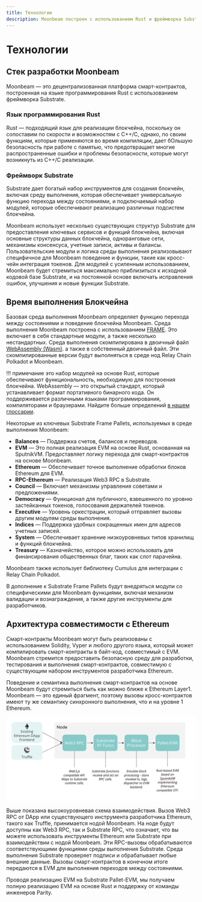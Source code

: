 ```yaml
---
title: Технологии
description: Moonbeam построен с использованием Rust и фреймворка Substrate, что дает богатые инструменты для реализации, но также допускает детализацию и оптимизацию.
---
```


# Технологии

## Стек разработки Moonbeam

Moonbeam — это децентрализованная платформа смарт-контрактов, построенная на языке программирования Rust с использованием фреймворка Substrate.  

### Язык программирования Rust

Rust — подходящий язык для реализации блокчейна, поскольку он сопоставим по скорости и возможностям с C++/С, однако, по своим функциям, которые применяются во время компиляции, дает бОльшую безопасность при работе с памятью, что предотвращает многие распространенные ошибки и проблемы безопасности, которые могут возникнуть из C++/С реализации.

### Фреймворк Substrate

Substrate дает богатый набор инструментов для создания блокчейн, включая среду выполнения, которая обеспечивает универсальную функцию перехода между состояниями, и подключаемый набор модулей, которые обеспечивают реализацию различных подсистем блокчейна.

Moonbeam использует несколько существующих структур Substrate для предоставления ключевых сервисов и функций блокчейна, включая основные структуры данных блокчейна, одноранговые сети, механизмы консенсуса, учетные записи, активы и балансы. Пользовательские модули и логика среды выполнения реализовывают специфичное для Moonbeam поведение и функции, такие как кросс-чейн интеграция токенов. Для модулей с усиленным использованием, Moonbeam будет стремиться максимально приблизиться к исходной кодовой базе Substrate, и на постоянной основе включать исправления ошибок, улучшения и новые функции Substrate.

## Время выполнения Блокчейна

Базовая среда выполнения Moonbeam определяет функцию перехода между состояниями и поведение блокчейна Moonbeam. Среда выполнения Moonbeam построена с использованием  [FRAME](/resources/glossary/#substrate-frame-pallets). Это включает в себя стандартные модули, а также несколько нестандартных. Среда выполнения скомпилирована в двоичный файл [WebAssembly (Wasm)](/resources/glossary/#webassemblywasm). а также в собственный двоичный файл. Эти скомпилированные версии будут выполняться в среде нод Relay Chain Polkadot и Moonbeam.  

!!! примечание 
    это набор модулей на основе Rust, которые обеспечивают функциональность, необходимую для построения блокчейна. WebAssembly — это открытый стандарт, который устанавливает формат портативного бинарного кода. Он поддерживается различными языками программирования, компиляторами и браузерами. Найдите больше определений [в нашем глоссарии](/resources/glossary/).

Некоторые из ключевых Substrate Frame Pallets, используемых в среде выполнения Moonbeam:

 - **Balances** — Поддержка счетов, балансов и переводов.
 - **EVM** — Это полная реализация EVM на основе Rust, основанная на SputnikVM. Предоставляет логику перехода для смарт-контрактов на основе Moonbeam.
 - **Ethereum** — Обеспечивает точное выполнение обработки блоков Ethereum для EVM.
 - **RPC-Ethereum** — Реализация Web3 RPC в Substrate.
 - **Council** — Включает механизмы управления советами и предложениями.
 - **Democracy** — Функционал для публичного, взвешенного по уровню застейканных токенов, голосования держателей токенов.
 - **Executive** — Уровень оркестрации, который отправляет вызовы другим модулям среды выполнения.
 - **Indices** — Поддержка удобных сокращенных имен для адресов учетных записей.
 - **System** — Обеспечивает хранение низкоуровневых типов хранилищ и функций блокчейна.
 - **Treasury** — Казначейство, которое можно использовать для финансирования общественных благ, таких как слот парачейна.

Moonbeam также использует библиотеку Cumulus для интеграции с Relay Chain Polkadot.

В дополнение к Substrate Frame Pallets будут внедряться модули со специфическими для Moonbeam функциями, включая механизм валидации и вознаграждения, а также другие инструменты для разработчиков.

## Архитектура совместимости с Ethereum

Смарт-контракты Moonbeam могут быть реализованы с использованием Solidity, Vyper и любого другого языка, который может компилировать смарт-контракты в байт-код, совместимый с EVM. Moonbeam стремится предоставить безопасную среду для разработки, тестирования и выполнения смарт-контрактов, совместимую с существующим набором инструментов разработчика Ethereum.  

Поведение и семантика выполнения смарт-контрактов на основе Moonbeam будут стремиться быть как можно ближе к Ethereum Layer1. Moonbeam — это единый фрагмент, поэтому вызовы кросс-контрактов имеют ту же семантику синхронного выполнения, что и на уровне 1 Ethereum.

![Диаграмма, показывающая взаимодействие, ставшее возможным благодаря совместимости Moonbeam с Ethereum](/images/technology-diagram.png)

Выше показана высокоуровневая схема взаимодействия. Вызов Web3 RPC от DApp или существующего инструмента разработчика Ethereum, такого как Truffle, принимается нодой Moonbeam. На ноде будут доступны как Web3 RPC, так и Substrate RPC, что означает, что вы можете использовать инструменты Ethereum или Substrate при взаимодействии с нодой Moonbeam. Эти RPC-вызовы обрабатываются соответствующими функциями среды выполнения Substrate. Среда выполнения Substrate проверяет подписи и обрабатывает любые внешние данные. Вызовы смарт-контрактов в конечном итоге передаются в EVM для выполнения переходов между состояниями.

Проводя реализацию EVM на Substrate Pallet-EVM, мы получаем полную реализацию EVM на основе Rust и поддержку от команды инженеров Parity.

